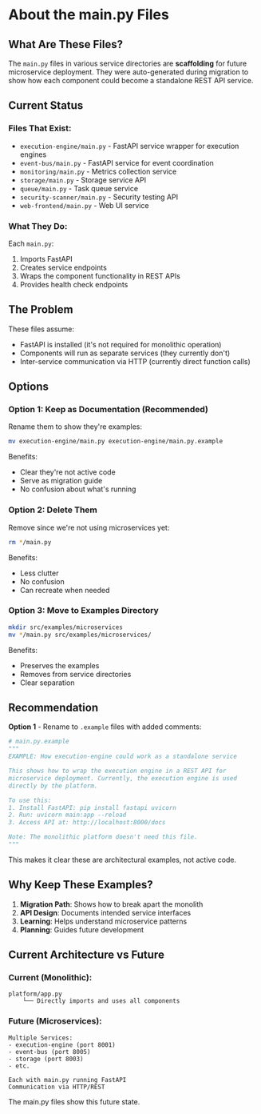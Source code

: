 # About the main.py Files

## What Are These Files?

The `main.py` files in various service directories are **scaffolding** for future microservice deployment. They were auto-generated during migration to show how each component could become a standalone REST API service.

## Current Status

### Files That Exist:
- `execution-engine/main.py` - FastAPI service wrapper for execution engines
- `event-bus/main.py` - FastAPI service for event coordination
- `monitoring/main.py` - Metrics collection service
- `storage/main.py` - Storage service API
- `queue/main.py` - Task queue service
- `security-scanner/main.py` - Security testing API
- `web-frontend/main.py` - Web UI service

### What They Do:
Each `main.py`:
1. Imports FastAPI
2. Creates service endpoints
3. Wraps the component functionality in REST APIs
4. Provides health check endpoints

## The Problem

These files assume:
- FastAPI is installed (it's not required for monolithic operation)
- Components will run as separate services (they currently don't)
- Inter-service communication via HTTP (currently direct function calls)

## Options

### Option 1: Keep as Documentation (Recommended)
Rename them to show they're examples:
```bash
mv execution-engine/main.py execution-engine/main.py.example
```

Benefits:
- Clear they're not active code
- Serve as migration guide
- No confusion about what's running

### Option 2: Delete Them
Remove since we're not using microservices yet:
```bash
rm */main.py
```

Benefits:
- Less clutter
- No confusion
- Can recreate when needed

### Option 3: Move to Examples Directory
```bash
mkdir src/examples/microservices
mv */main.py src/examples/microservices/
```

Benefits:
- Preserves the examples
- Removes from service directories
- Clear separation

## Recommendation

**Option 1** - Rename to `.example` files with added comments:

```python
# main.py.example
"""
EXAMPLE: How execution-engine could work as a standalone service

This shows how to wrap the execution engine in a REST API for
microservice deployment. Currently, the execution engine is used
directly by the platform.

To use this:
1. Install FastAPI: pip install fastapi uvicorn
2. Run: uvicorn main:app --reload
3. Access API at: http://localhost:8000/docs

Note: The monolithic platform doesn't need this file.
"""
```

This makes it clear these are architectural examples, not active code.

## Why Keep These Examples?

1. **Migration Path**: Shows how to break apart the monolith
2. **API Design**: Documents intended service interfaces  
3. **Learning**: Helps understand microservice patterns
4. **Planning**: Guides future development

## Current Architecture vs Future

### Current (Monolithic):
```
platform/app.py
    └── Directly imports and uses all components
```

### Future (Microservices):
```
Multiple Services:
- execution-engine (port 8001)
- event-bus (port 8005)  
- storage (port 8003)
- etc.

Each with main.py running FastAPI
Communication via HTTP/REST
```

The main.py files show this future state.